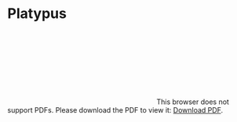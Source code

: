 # Platypus
<object data="https://github.com/Notandi/Platypus/raw/master/Production/handbok.pdf" type="application/pdf" width="700px" height="700px">
    <embed src="https://github.com/Notandi/Platypus/raw/master/Production/handbok.pdf">
        This browser does not support PDFs. Please download the PDF to view it: <a href="https://github.com/Notandi/Platypus/raw/master/Production/handbok.pdf">Download PDF</a>.</p>
    </embed>
</object>
